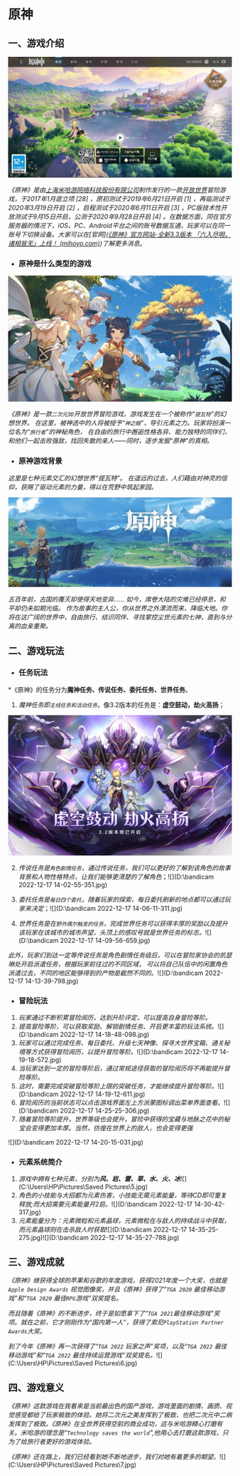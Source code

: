 # 原神

## 一、游戏介绍

![](https://github.com/jiujiuninety/Genshenimpact/blob/main/1.jpg)

*《原神》是由[上海米哈游网络科技股份有限公司](https://baike.baidu.com/item/上海米哈游网络科技股份有限公司/19987087?fromModule=lemma_inlink)制作发行的一款[开放世界](https://baike.baidu.com/item/开放世界/15488017?fromModule=lemma_inlink)冒险游戏，于2017年1月底立项 [28] ，原初测试于2019年6月21日开启 [1] ，再临测试于2020年3月19日开启 [2] ，启程测试于2020年6月11日开启 [3] ，PC版技术性开放测试于9月15日开启，公测于2020年9月28日开启 [4] 。在数据方面，同在官方服务器的情况下，iOS、PC、Android平台之间的账号数据互通，玩家可以在同一账号下切换设备。大家可以在[官网]([《原神》官方网站-全新3.3版本 「六入尽明，诸相皆无」上线！ (mihoyo.com)](https://ys.mihoyo.com/main/))了解更多消息*。

- ### 原神是什么类型的游戏

![](https://github.com/jiujiuninety/Genshenimpact/blob/main/%E5%9B%BE%E7%89%87/2.jpg)

*《原神》是一款`二次元3D`开放世界冒险游戏，游戏发生在一个被称作“`提瓦特`”的幻想世界。*
*在这里，被神选中的人将被授予“`神之眼`”，导引元素之力。玩家将扮演一位名为“`旅行者`”的神秘角色，*
*在自由的旅行中邂逅性格各异、能力独特的同伴们，和他们一起击败强敌，找回失散的亲人——同时，逐步发掘“原神”的真相。*

* ### 原神游戏背景

*这里是七种元素交汇的幻想世界“提瓦特”。*
*在遥远的过去，人们藉由对神灵的信仰，获赐了驱动元素的力量，得以在荒野中筑起家园。*

![](https://github.com/jiujiuninety/Genshenimpact/blob/main/%E5%9B%BE%E7%89%87/3.jpg)

*五百年前，古国的覆灭却使得天地变异……*
*如今，席卷大陆的灾难已经停息，和平却仍未如期光临。*
*作为故事的主人公，你从世界之外漂流而来，降临大地。你将在这广阔的世界中，自由旅行、结识同伴、寻找掌控尘世元素的七神，直到与分离的血亲重聚。*

## 二、游戏玩法

* ### 任务玩法

*《原神》的任务分为**魔神任务、传说任务、委托任务、世界任务**。

1. *魔神任务即`主线任务和活动任务`*，像3.2版本的任务是：**虚空鼓动，劫火高扬**；

![](https://github.com/jiujiuninety/Genshenimpact/blob/main/%E5%9B%BE%E7%89%87/4.jpg)

2. *传说任务是`角色剧情任务`，通过传说任务，我们可以更好的了解到该角色的故事背景和人物性格特点，让我们能够更清楚的了解角色*；![](D:\bandicam 2022-12-17 14-02-55-351.jpg)

3. *委托任务是`每日四个委托`，随着玩家的探索，每日委托刷新的地点都可以通过玩家来决定*；![](D:\bandicam 2022-12-17 14-06-11-311.jpg)

4. *世界任务是在`野外偶尔触发的任务`，完成世界任务可以获得丰厚的奖励以及提升该玩家在该城市的城市声望，头顶上的感叹号就是世界任务的标志。*![](D:\bandicam 2022-12-17 14-09-56-659.jpg)

*此外，玩家们到达一定等传说任务是角色剧情任务级后，可以在冒险家协会的凯瑟琳处开启派遣任务，根据玩家前往过的不同区域，*
*可以将自己队伍中的闲置角色派遣过去，不同的地区能够得到的产物是截然不同的。*![](D:\bandicam 2022-12-17 14-13-39-798.jpg)

* ### 冒险玩法

1. *玩家通过不断积累冒险阅历，达到升阶评定，可以提高自身冒险等阶。*
2. *提高冒险等阶，可以获取奖励、解锁剧情任务、开启更丰富的玩法系统。*![](D:\bandicam 2022-12-17 14-18-48-098.jpg)
3. *玩家可以通过完成任务、每日委托、升级七天神像、探寻大世界宝箱、通关秘境等方式获得冒险阅历，以提升冒险等阶。*![](D:\bandicam 2022-12-17 14-19-18-572.jpg)
4. *当玩家达到一定的冒险等阶后，通过常规途径获取的冒险阅历将不再能提升冒险等阶。*
5. *这时，需要完成突破冒险等阶上限的突破任务，才能继续提升冒险等阶。*![](D:\bandicam 2022-12-17 14-19-12-611.jpg)
6. *冒险阅历的当前状态可以点击游戏界面左上方派蒙图标调出菜单界面查看。*![](D:\bandicam 2022-12-17 14-25-25-306.jpg)
7. *随着冒险等阶提升，世界等级也会提升，冒险中获得的宝藏与地脉之花中的秘宝会变得更加丰厚。当然，彷徨在世界上的敌人，也会变得更强*

![](D:\bandicam 2022-12-17 14-20-15-031.jpg)

* ### 元素系统简介

1. *游戏中拥有七种元素，分别为**风、岩、雷、草、水、火、冰***![](C:\Users\HP\Pictures\Saved Pictures\5.jpg)
2. *角色的小技能与大招都为元素伤害，小技能无需元素能量，等待CD即可重复释放;而大招需要元素能量开2启。*![](D:\bandicam 2022-12-17 14-30-42-317.jpg)
3. *元素能量分为：元素微粒和元素晶球，元素微粒在与敌人的持续战斗中获取，而元素晶球则在击杀敌人时获取*![](D:\bandicam 2022-12-17 14-35-25-275.jpg)![](D:\bandicam 2022-12-17 14-35-27-788.jpg)

## 三、游戏成就

*《原神》继获得全球的苹果和谷歌的年度游戏，获得2021年度一个大奖，也就是`Apple Design Awards` 视觉图像奖，并且《原神》获得了“`TGA 2020` 最佳移动游戏”和“`TGA 2020` 最佳`RPG`游戏”双奖提名。*

*而且随着《原神》的不断进步，终于是如愿拿下了“`TGA 2021`最佳移动游戏”奖项。就在之前，它才刚刚作为“国内第一人”，获得了索尼`PlayStation Partner Awards`大奖。*

*到了今年《原神》再一次获得了“`TGA 2022` 玩家之声”奖项，以及“`TGA 2022` 最佳移动游戏”和“`TGA 2022` 最佳持续运营游戏”双奖提名。*![](C:\Users\HP\Pictures\Saved Pictures\6.jpg)

## 四、游戏意义

*《原神》这款游戏在我看来是当前最出色的国产游戏，游戏里面的剧情、画质、视觉感受都给了玩家极致的体验。她将二次元之美发挥到了极致，也把二次元中二病发挥到了极致。《原神》在全世界获得空前的商业成功，这与米哈游精心打磨有关。米哈游的理念是“`Technology saves the world`",他用心去打磨这款游戏，只为了给旅行者更好的游戏体验。*

*《原神》还在路上，我们已经看到她不断地进步，我们对她有着更多的期望。*![](C:\Users\HP\Pictures\Saved Pictures\7.jpg)

